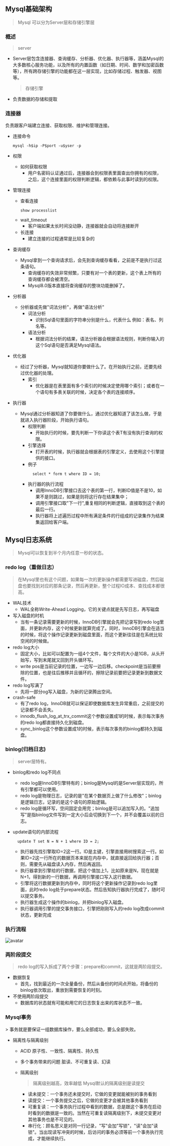 ## Mysql基础架构

> Mysql 可以分为Server层和存储引擎层

### 概述

> server

- Server层包含连接器、查询缓存、分析器、优化器、执行器等，涵盖Mysql的大多数核心服务功能，以及所有的内置函数（如日期、时间、数学和加密函数等），所有跨存储引擎的功能都在这一层实现，比如存储过程、触发器、视图等。

  > 存储引擎

- 负责数据的存储和提取

### 连接器

负责跟客户端建立连接、获取权限、维护和管理连接。

- 连接命令

  ```shell
  mysql -h$ip -P$port -u$yser -p
  ```
- 权限
    - 如何获取权限
        - 用户名密码认证通过后，连接器会到权限表里面查出你拥有的权限，之后，这个连接里面的权限判断逻辑，都依赖与此事时读到的权限。
- 管理连接
    - 查看连接
      ```shell
      show processlist  
      ```
    - wait_timeout
        - 客户端如果太长时间没动静，连接器就会自动将连接断开
    - 长连接
        - 建立连接的过程通常是比较复杂的
- 查询缓存
    - Mysql拿到一个查询请求后，会先到查询缓存看看，之前是不是执行过这条语句。
        - 查询缓存的失效非常频繁，只要有对一个表的更新，这个表上所有的查询缓存都会被清空。
        - Mysql8.0版本直接将查询缓存的整块功能删掉了。
- 分析器
    - 分析器或先做"词法分析"，再做"语法分析"
        - 词法分析
            - 识别Sql语句里面的字符串分别是什么，代表什么 例如：表名、列名等。
        - 语法分析
            - 根据词法分析的结果，语法分析器会根据语法规则，判断你输入的这个Sql语句是否满足Mysql语法。
- 优化器
    - 经过了分析器，Mysql就知道你要做什么了。在开始执行之前，还要先经过优化器的处理。
        - 索引
            - 优化器是在表里面有多个索引的时候决定使用哪个索引；或者在一个语句有多表关联的时候，决定各个表的连接顺序。
- 执行器
    - Mysql通过分析器知道了你要做什么，通过优化器知道了该怎么做，于是就进入执行器阶段，开始执行语句。
        - 权限判断
            - 开始执行的时候，要先判断一下你读这个表T有没有执行查询的权限。
        - 引擎选择
            - 打开表的时候，执行器就会根据表的引擎定义，去使用这个引擎提供的接口。
        - 例子
            ```mysql
              select * form t where ID = 10;
            ```
        - 执行器的执行流程
            - 调用InnoDB引擎接口去这个表的第一行，判断ID值是不是10，如果不是则跳过，如果是则将这行存在结果集中；
            - 调用引擎接口取"下一行",重复相同的判断逻辑，直接取到这个表的最后一行。
            - 执行器将上述遍历过程中所有满足条件的行组成的记录集作为结果集返回给客户端。

## Mysql日志系统

> Mysql可以恢复到半个月内任意一秒的状态。

### redo log（重做日志）

> 在Mysql里也有这个问题，如果每一次的更新操作都需要写进磁盘，然后磁盘也要找到对应的那条记录，然后再更新，整个过程IO成本、查找成本都很高。

- WAL技术
    - WAL全称Write-Ahead Logging，它的关键点就是先写日志，再写磁盘
- 写入磁盘的时机
    - 当有一条记录需要更新的时候，InnoDB引擎就会先把记录写到redo log里面，并更新内存，这个时候更新就算完成了。同时，InnoDB引擎会在适当的时候，将这个操作记录更新到磁盘里面，而这个更新往往是在系统比较空闲的时候做。
- redo log大小
    - 固定大小，比如可以配置为一组4个文件，每个文件的大小是1GB，从头开始写，写到末尾就又回到开头循环写。
    - write pos是当前记录的位置，一边写一边后移。checkpoint是当前要擦除的位置，也是往后推移并且循环的，擦除记录前要把记录更新到数据文件。
- redo log写满了
    - 先将一部分og写入磁盘，为新的记录腾出空间。
- crash-safe
    - 有了redo log，InnoDB就可以保证即使数据库发生异常重启，之前提交的记录都不会丢失。
    - innodb_flush_log_at_trx_commit这个参数设置成1的时候，表示每次事务的redo log都直接持久化到磁盘。
    - sync_binlog这个参数设置成1的时候，表示每次事务的binlog都持久到磁盘。

### binlog(归档日志)

> server层特有。

- binlog和redo log不同点
    - redo log是InnoDB引擎特有的；binlog是Mysql的是Server层实现的，所有引擎都可以使用。
    - redo log是物理日志，记录的是"在某个数据页上做了什么修改"；binlog是逻辑日志，记录的是这个语句的原始逻辑。
    - redo log是循环写，空间固定会用完；binlog是可以追加写入的。"追加写"是指binlog文件写到一定大小后会切换到下一个，并不会覆盖以前的日志。

- update语句的内部流程
    ```mysql
      update T set N = N + 1 where ID = 2;
    ```
    - 执行器先找引擎取ID=2这一行。ID是主键，引擎直接用树搜索这一行。如果ID=2这一行所在的数据页本来就在内存中，就直接返回给执行器；否则，需要先从磁盘读入内存，然后再返回。
    - 执行器拿到引擎给的行数据，把这个值加上1，比如原来是N，现在就是N+1，得到新的一行数据，再调用引擎接口写入这行数据。
    - 引擎将这行数据更新到内存中，同时将这个更新操作记录到redo log里面，此时redo log处于prepare状态。然后告知执行器执行完成了，随时可以提交事务。
    - 执行器生成这个操作的binlog，并把binlog写入磁盘。
    - 执行器调用引擎的提交事务接口，引擎把刚刚写入的redo log改成commit状态，更新完成

### 执行流程

![avatar](../pics/2e5bff4910ec189fe1ee6e2ecc7b4bbe.png)

### 两阶段提交

> redo log的写入拆成了两个步骤：prepare和commit，这就是两阶段提交。

- 数据恢复
    - 首先，找到最近的一次全量备份，然后从备份的时间点开始，将备份的binlog依次取出，重放到需要恢复的时刻。
- 不使用两阶段提交
    - 数据库的状态就有可能和用它的日志恢复出来的库状态不一致。

<h3 id="3">Mysql事务</h3>
> 事务就是要保证一组数据库操作，要么全部成功，要么全部失败。

- 隔离性与隔离级别
    - ACID 原子性、一致性、隔离性、持久性
    - 多个事务带来的问题 脏读、不可重复读、幻读
    - 隔离级别
      > 隔离级别越高，效率越低
      > Mysql默认的隔离级别是读提交

        - 读未提交：一个事务还未提交时，它做的变更就能被别的事务看到
        - 读提交：一个事务提交之后，它做的变更才会被其他事务看到
        - 可重复读：一个事务执行过程中看到的数据，总是跟这个事务在启动时看到的数据是一致的。当然在可重复读隔离级别下，未提交变更对其他事务也是不可见的。
        - 串行化：顾名思义是对同一行记录，"写"会加"写锁"，"读"会加"读锁"。当出现读写冲突的时候，后访问的事务必须等前一个事务执行完成，才能继续执行。
        





